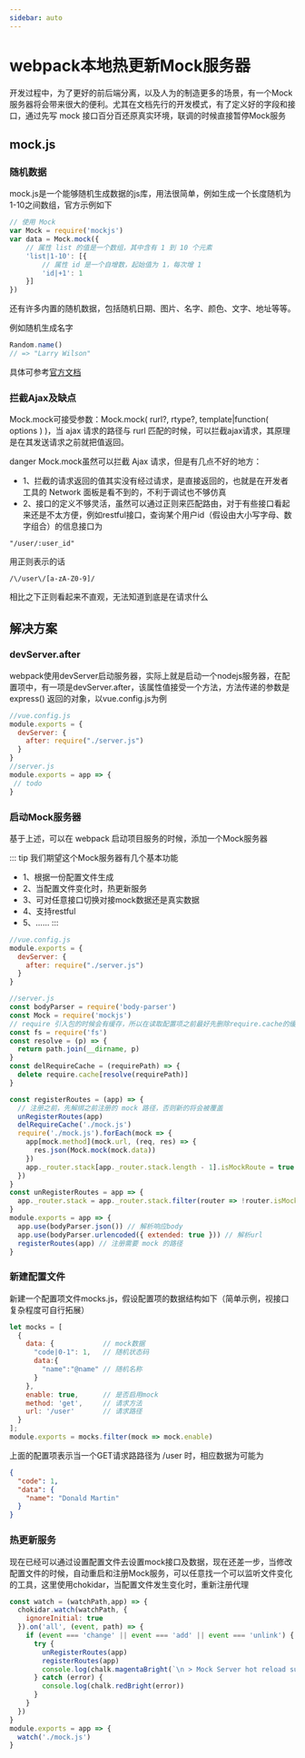 ```yaml
---
sidebar: auto
---
```

# webpack本地热更新Mock服务器

开发过程中，为了更好的前后端分离，以及人为的制造更多的场景，有一个Mock服务器将会带来很大的便利。尤其在文档先行的开发模式，有了定义好的字段和接口，通过先写 mock 接口百分百还原真实环境，联调的时候直接暂停Mock服务

## mock.js

### 随机数据

mock.js是一个能够随机生成数据的js库，用法很简单，例如生成一个长度随机为1-10之间数组，官方示例如下

```javascript
// 使用 Mock
var Mock = require('mockjs')
var data = Mock.mock({
    // 属性 list 的值是一个数组，其中含有 1 到 10 个元素
    'list|1-10': [{
        // 属性 id 是一个自增数，起始值为 1，每次增 1
        'id|+1': 1
    }]
})
```
还有许多内置的随机数据，包括随机日期、图片、名字、颜色、文字、地址等等。

例如随机生成名字
```js
Random.name()
// => "Larry Wilson"
```
具体可参考[官方文档](https://github.com/nuysoft/Mock/wiki/Getting-Started)

### 拦截Ajax及缺点
Mock.mock可接受参数：Mock.mock( rurl?, rtype?, template|function( options ) )，当 ajax 请求的路径与 rurl 匹配的时候，可以拦截ajax请求，其原理是在其发送请求之前就把值返回。

danger Mock.mock虽然可以拦截 Ajax 请求，但是有几点不好的地方：
- 1、拦截的请求返回的值其实没有经过请求，是直接返回的，也就是在开发者工具的 Network 面板是看不到的，不利于调试也不够仿真
- 2、接口的定义不够灵活，虽然可以通过正则来匹配路由，对于有些接口看起来还是不太方便，例如restful接口，查询某个用户id（假设由大小写字母、数字组合）的信息接口为
```
"/user/:user_id"
```
用正则表示的话
```
/\/user\/[a-zA-Z0-9]/
```
相比之下正则看起来不直观，无法知道到底是在请求什么
## 解决方案

### devServer.after
webpack使用devServer启动服务器，实际上就是启动一个nodejs服务器，在配置项中，有一项是devServer.after，该属性值接受一个方法，方法传递的参数是 express() 返回的对象，以vue.config.js为例

```javascript
//vue.config.js
module.exports = {
  devServer: {
    after: require("./server.js")
  }
}
//server.js
module.exports = app => {
 // todo
}
```
### 启动Mock服务器
基于上述，可以在 webpack 启动项目服务的时候，添加一个Mock服务器

::: tip 我们期望这个Mock服务器有几个基本功能
- 1、根据一份配置文件生成
- 2、当配置文件变化时，热更新服务
- 3、可对任意接口切换对接mock数据还是真实数据
- 4、支持restful
- 5、……
:::

```javascript
//vue.config.js
module.exports = {
  devServer: {
    after: require("./server.js")
  }
}
```

```javascript
//server.js
const bodyParser = require('body-parser')
const Mock = require('mockjs')
// require 引入包的时候会有缓存，所以在读取配置项之前最好先删除require.cache的缓存，例如定义一个delRequireCache方法
const fs = require('fs')
const resolve = (p) => {
  return path.join(__dirname, p)
}
const delRequireCache = (requirePath) => {
  delete require.cache[resolve(requirePath)]
}

const registerRoutes = (app) => {
  // 注册之前，先解绑之前注册的 mock 路径，否则新的将会被覆盖
  unRegisterRoutes(app)
  delRequireCache('./mock.js')
  require('./mock.js').forEach(mock => {
    app[mock.method](mock.url, (req, res) => {
      res.json(Mock.mock(mock.data))
    })
    app._router.stack[app._router.stack.length - 1].isMockRoute = true
  })
}
const unRegisterRoutes = app => {
  app._router.stack = app._router.stack.filter(router => !router.isMockRoute)
}
module.exports = app => {
  app.use(bodyParser.json()) // 解析响应body
  app.use(bodyParser.urlencoded({ extended: true })) // 解析url
  registerRoutes(app) // 注册需要 mock 的路径
}
```

### 新建配置文件

新建一个配置项文件mocks.js，假设配置项的数据结构如下（简单示例，视接口复杂程度可自行拓展）

```javascript
let mocks = [
  {
    data: {            // mock数据
      "code|0-1": 1,   // 随机状态码
      data:{
        "name":"@name" // 随机名称
      }
    },
    enable: true,      // 是否启用mock
    method: 'get',     // 请求方法
    url: '/user'       // 请求路径
  }
];
module.exports = mocks.filter(mock => mock.enable)
```
上面的配置项表示当一个GET请求路路径为 /user 时，相应数据为可能为
```json
{
  "code": 1,
  "data": {
    "name": "Donald Martin"
  }
}
```

### 热更新服务
现在已经可以通过设置配置文件去设置mock接口及数据，现在还差一步，当修改配置文件的时候，自动重启和注册Mock服务，可以任意找一个可以监听文件变化的工具，这里使用chokidar，当配置文件发生变化时，重新注册代理

```javascript
const watch = (watchPath,app) => {
  chokidar.watch(watchPath, {
    ignoreInitial: true
  }).on('all', (event, path) => {
    if (event === 'change' || event === 'add' || event === 'unlink') {
      try {
        unRegisterRoutes(app)
        registerRoutes(app)
        console.log(chalk.magentaBright(`\n > Mock Server hot reload success! changed  ${path}`))
      } catch (error) {
        console.log(chalk.redBright(error))
      }
    }
  })
}
module.exports = app => {
  watch('./mock.js')
}
```